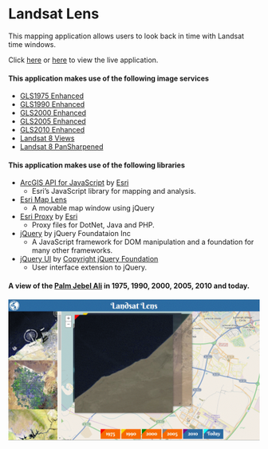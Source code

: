 # Landsat Lens

This mapping application allows users to look back in time with Landsat time windows.

Click [here](http://maps.esri.com/rc/landsat/index.html) or [here](http://richiecarmichael.github.io/landsat/index.html) to view the live application.

#### This application makes use of the following image services

* [GLS1975 Enhanced](http://www.arcgis.com/home/item.html?id=a861f5eb5b1e44e1986d8cffb60c3a3e)
* [GLS1990 Enhanced](http://www.arcgis.com/home/item.html?id=940a839032da467fb4424b4404480029)
* [GLS2000 Enhanced](http://www.arcgis.com/home/item.html?id=74323f41ca0e44649eefd7200a4b13f4)
* [GLS2005 Enhanced](http://www.arcgis.com/home/item.html?id=ce4ad619631f443ab73c7e9da01b5f41)
* [GLS2010 Enhanced](http://www.arcgis.com/home/item.html?id=a7f428de84fd4de89aa9b2c97f4af573)
* [Landsat 8 Views](http://www.arcgis.com/home/item.html?id=4ca13f0e4e29403fa68c46d188c4be73)
* [Landsat 8 PanSharpened](http://www.arcgis.com/home/item.html?id=c34fd380d16f40a7bb7995ac4d7ab8de)

#### This application makes use of the following libraries

* [ArcGIS API for JavaScript](https://developers.arcgis.com/javascript/) by [Esri](http://www.esri.com/)
  - Esri’s JavaScript library for mapping and analysis.
* [Esri Map Lens](https://github.com/richiecarmichael/Esri-Map-Lens)
  - A movable map window using jQuery
* [Esri Proxy](https://github.com/Esri/resource-proxy) by [Esri](http://www.esri.com/)
  - Proxy files for DotNet, Java and PHP.
* [jQuery](http://jquery.com/) by jQuery Foundataion Inc
  - A JavaScript framework for DOM manipulation and a foundation for many other frameworks.
* [jQuery UI](http://jqueryui.com) by [Copyright jQuery Foundation](https://jquery.org/)
  - User interface extension to jQuery.
  
#### A view of the [Palm Jebel Ali](https://en.wikipedia.org/wiki/Palm_Jebel_Ali) in 1975, 1990, 2000, 2005, 2010 and today.
![](./img/landsat.gif)

